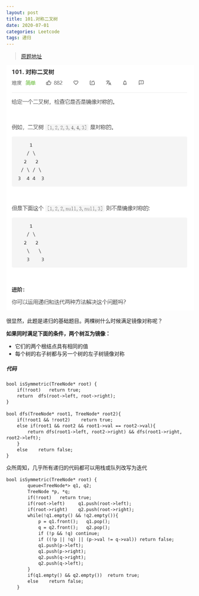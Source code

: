 ```yaml
---
layout: post
title: 101.对称二叉树
date: 2020-07-01 
categories: Leetcode
tags: 递归
---
```


> [原题地址](https://leetcode-cn.com/problems/symmetric-tree/) 

![](/images/posts/2020/07/07.png)

很显然，此题是递归的基础题目。两棵树什么时候满足镜像对称呢？

**如果同时满足下面的条件，两个树互为镜像：**
- 它们的两个根结点具有相同的值
- 每个树的右子树都与另一个树的左子树镜像对称

##### 代码
```
bool isSymmetric(TreeNode* root) {
    if(!root)   return true;
    return  dfs(root->left, root->right);
}

bool dfs(TreeNode* root1, TreeNode* root2){
    if(!root1 && !root2)    return true;
    else if(root1 && root2 && root1->val == root2->val){
        return dfs(root1->left, root2->right) && dfs(root1->right, root2->left);
    }
    else    return false;
}
```
众所周知，几乎所有递归的代码都可以用栈或队列改写为迭代
```
bool isSymmetric(TreeNode* root) {
        queue<TreeNode*> q1, q2;
        TreeNode *p, *q;
        if(!root)   return true;
        if(root->left)     q1.push(root->left);  
        if(root->right)    q2.push(root->right);
        while(!q1.empty() && !q2.empty()){
            p = q1.front();   q1.pop();
            q = q2.front();   q2.pop();
            if (!p && !q) continue;
            if ((!p || !q) || (p->val != q->val)) return false;
            q1.push(p->left);
            q1.push(p->right);
            q2.push(q->right);
            q2.push(q->left);
        }
        if(q1.empty() && q2.empty())  return true;
        else    return false;
    }
```